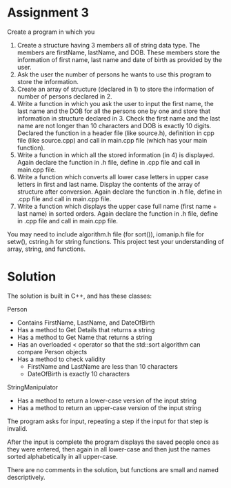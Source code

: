 # Assignment 3
Create a program in which you 
 1. Create a structure having 3 members all of string data type. The members are firstName, lastName, and DOB. These members store the information of first name, last name and date of birth as provided by the user.
 2. Ask the user the number of persons he wants to use this program to store the information.
 3. Create an array of structure (declared in 1) to store the information of number of persons declared in 2.
 4. Write a function in which you ask the user to input the first name, the last name and the DOB for all the persons one by one and store that information in structure declared in 3. Check the first name and the last name are not longer than 10 characters and DOB is exactly 10 digits. Declared the function in a header file (like source.h), definition in  cpp file (like source.cpp) and call in main.cpp file (which has your main function).
 5. Write a function in which all the stored information (in 4) is displayed. Again declare the function in .h file, define in .cpp file and call in main.cpp file.
 6. Write a function which converts all lower case letters in upper case letters in first and last name. Display the contents of the array of structure after conversion. Again declare the function in .h file, define in .cpp file and call in main.cpp file.
 7. Write a function which displays the upper case full name (first name + last name) in sorted orders. Again declare the function in .h file, define in .cpp file and call in main.cpp file. 

You may need to include algorithm.h file (for sort()), iomanip.h file for setw(), cstring.h for string functions. This project test your understanding of array, string, and functions.

# Solution

The solution is built in C++, and has these classes:

Person
* Contains FirstName, LastName, and DateOfBirth
* Has a method to Get Details that returns a string
* Has a method to Get Name that returns a string
* Has an overloaded < operator so that the std::sort algorithm can compare Person objects
* Has a method to check validity
  * FirstName and LastName are less than 10 characters
  * DateOfBirth is exactly 10 characters

StringManipulator
* Has a method to return a lower-case version of the input string
* Has a method to return an upper-case version of the input string
  
The program asks for input, repeating a step if the input for that step is invalid.

After the input is complete the program displays the saved people once as they were entered, then again in all lower-case and then just the names sorted alphabetically in all upper-case.

There are no comments in the solution, but functions are small and named descriptively.
